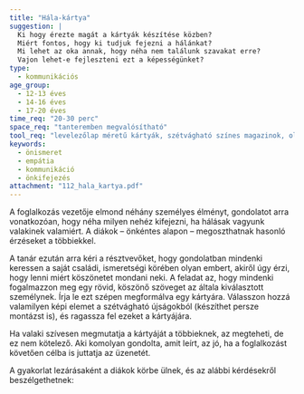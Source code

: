 ```yaml
---
title: "Hála-kártya"
suggestion: | 
  Ki hogy érezte magát a kártyák készítése közben?
  Miért fontos, hogy ki tudjuk fejezni a hálánkat?
  Mi lehet az oka annak, hogy néha nem találunk szavakat erre? 
  Vajon lehet-e fejleszteni ezt a képességünket?
type:
  - kommunikációs
age_group:
  - 12-13 éves
  - 14-16 éves
  - 17-20 éves
time_req: "20-30 perc"
space_req: "tanteremben megvalósítható"
tool_req: "levelezőlap méretű kártyák, szétvágható színes magazinok, ollók, stift ragasztók, írószerek, színes ceruzák, filctollak"
keywords: 
  - önismeret
  - empátia
  - kommunikáció
  - önkifejezés
attachment: "112_hala_kartya.pdf"
---
```


A foglalkozás vezetője elmond néhány személyes élményt, gondolatot arra vonatkozóan, hogy néha milyen nehéz kifejezni, ha hálásak vagyunk valakinek valamiért. A diákok – önkéntes alapon – megoszthatnak hasonló érzéseket a többiekkel.

A tanár ezután arra kéri a résztvevőket, hogy gondolatban mindenki keressen a saját családi, ismeretségi körében olyan embert, akiről úgy érzi, hogy lenni miért köszönetet mondani neki. A feladat az, hogy mindenki fogalmazzon meg egy rövid, köszönő szöveget az általa kiválasztott személynek. Írja le ezt szépen megformálva egy kártyára. Válasszon hozzá valamilyen képi elemet a szétvágható újságokból (készíthet persze montázst is), és ragassza fel ezeket a kártyájára.

Ha valaki szívesen megmutatja a kártyáját a többieknek, az megteheti, de ez nem kötelező. Aki komolyan gondolta, amit leírt, az jó, ha a foglalkozást követően célba is juttatja az üzenetét.

A gyakorlat lezárásaként a diákok körbe ülnek, és az alábbi kérdésekről beszélgethetnek:
  
  
